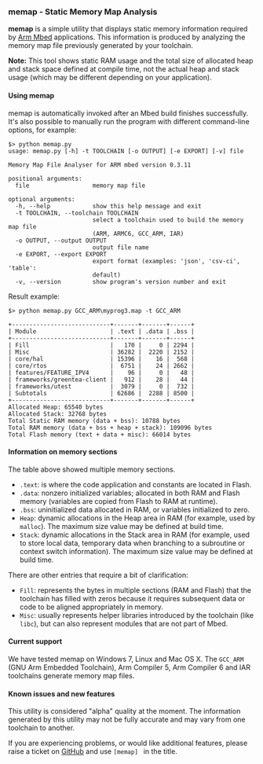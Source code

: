### memap - Static Memory Map Analysis

**memap** is a simple utility that displays static memory information required by [Arm Mbed](https://github.com/mbedmicro/mbed) applications. This information is produced by analyzing the memory map file previously generated by your toolchain.

<span class="notes">**Note:** This tool shows static RAM usage and the total size of allocated heap and stack space defined at compile time, not the actual heap and stack usage (which may be different depending on your application).</span>

#### Using memap

memap is automatically invoked after an Mbed build finishes successfully. It's also possible to manually run the program with different command-line options, for example:

```
$> python memap.py
usage: memap.py [-h] -t TOOLCHAIN [-o OUTPUT] [-e EXPORT] [-v] file

Memory Map File Analyser for ARM mbed version 0.3.11

positional arguments:
  file                  memory map file

optional arguments:
  -h, --help            show this help message and exit
  -t TOOLCHAIN, --toolchain TOOLCHAIN
                        select a toolchain used to build the memory map file
                        (ARM, ARMC6, GCC_ARM, IAR)
  -o OUTPUT, --output OUTPUT
                        output file name
  -e EXPORT, --export EXPORT
                        export format (examples: 'json', 'csv-ci', 'table':
                        default)
  -v, --version         show program's version number and exit
```

Result example:

```
$> python memap.py GCC_ARM\myprog3.map -t GCC_ARM

+----------------------------+-------+-------+------+
| Module                     | .text | .data | .bss |
+----------------------------+-------+-------+------+
| Fill                       |   170 |     0 | 2294 |
| Misc                       | 36282 |  2220 | 2152 |
| core/hal                   | 15396 |    16 |  568 |
| core/rtos                  |  6751 |    24 | 2662 |
| features/FEATURE_IPV4      |    96 |     0 |   48 |
| frameworks/greentea-client |   912 |    28 |   44 |
| frameworks/utest           |  3079 |     0 |  732 |
| Subtotals                  | 62686 |  2288 | 8500 |
+----------------------------+-------+-------+------+
Allocated Heap: 65540 bytes
Allocated Stack: 32768 bytes
Total Static RAM memory (data + bss): 10788 bytes
Total RAM memory (data + bss + heap + stack): 109096 bytes
Total Flash memory (text + data + misc): 66014 bytes

```

#### Information on memory sections

The table above showed multiple memory sections.

- ``.text``: is where the code application and constants are located in Flash.
- ``.data``: nonzero initialized variables; allocated in both RAM and Flash memory (variables are copied from Flash to RAM at runtime).
- ``.bss``: uninitialized data allocated in RAM, or variables initialized to zero.
- ``Heap``: dynamic allocations in the Heap area in RAM (for example, used by ``malloc``). The maximum size value may be defined at build time.
- ``Stack``: dynamic allocations in the Stack area in RAM (for example, used to store local data, temporary data when branching to a subroutine or context switch information). The maximum size value may be defined at build time.

There are other entries that require a bit of clarification:

- `Fill`: represents the bytes in multiple sections (RAM and Flash) that the toolchain has filled with zeros because it requires subsequent data or code to be aligned appropriately in memory.
- `Misc`: usually represents helper libraries introduced by the toolchain (like ``libc``), but can also represent modules that are not part of Mbed.

#### Current support

We have tested memap on Windows 7, Linux and Mac OS X. The `GCC_ARM` (GNU Arm Embedded Toolchain), Arm Compiler 5, Arm Compiler 6 and IAR toolchains generate memory map files.

#### Known issues and new features

This utility is considered "alpha" quality at the moment. The information generated by this utility may not be fully accurate and may vary from one toolchain to another.

If you are experiencing problems, or would like additional features, please raise a ticket on [GitHub](https://github.com/mbedmicro/mbed/issues) and use `[memap] ` in the title.

